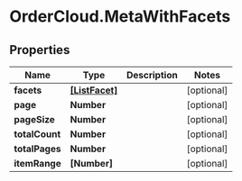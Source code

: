 # OrderCloud.MetaWithFacets

## Properties
Name | Type | Description | Notes
------------ | ------------- | ------------- | -------------
**facets** | [**[ListFacet]**](ListFacet.md) |  | [optional] 
**page** | **Number** |  | [optional] 
**pageSize** | **Number** |  | [optional] 
**totalCount** | **Number** |  | [optional] 
**totalPages** | **Number** |  | [optional] 
**itemRange** | **[Number]** |  | [optional] 


